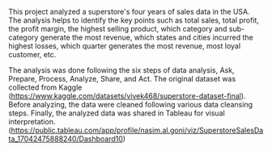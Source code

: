 This project analyzed a superstore's four years of sales data in the USA. The analysis helps to identify the key points such as total sales, total profit, the profit margin, the highest selling product, which category and sub-category generate the most revenue, which states and cities incurred the highest losses, which quarter generates the most revenue, most loyal customer, etc. 

The analysis was done following the six steps of data analysis, Ask, Prepare, Process, Analyze, Share, and Act. The original dataset was collected from Kaggle (https://www.kaggle.com/datasets/vivek468/superstore-dataset-final). Before analyzing, the data were cleaned following various data cleansing steps. Finally, the analyzed data was shared in Tableau for visual interpretation. (https://public.tableau.com/app/profile/nasim.al.goni/viz/SuperstoreSalesData_17042475888240/Dashboard10)
